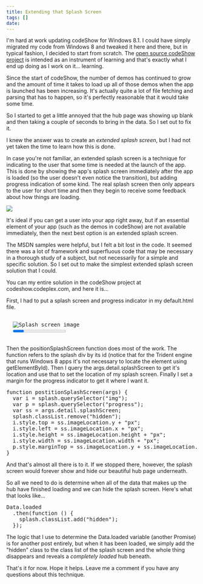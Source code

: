 ```yaml
---
title: Extending that Splash Screen
tags: []
date: 
---
```


I'm hard at work updating codeShow for Windows 8.1\. I could have simply migrated my code from Windows 8 and tweaked it here and there, but in typical fashion, I decided to start from scratch. The [open source codeShow project](http://codeshow.codeplex.com/SourceControl/latest) is intended as an instrument of learning and that's exactly what I end up doing as I work on it... learning.

Since the start of codeShow, the number of demos has continued to grow and the amount of time it takes to load up all of those demos when the app is launched has been increasing. It's actually quite a lot of file fetching and parsing that has to happen, so it's perfectly reasonable that it would take some time.

So I started to get a little annoyed that the hub page was showing up blank and then taking a couple of seconds to bring in the data. So I set out to fix it.

I knew the answer was to create an _extended splash screen_, but I had not yet taken the time to learn how this is done.

In case you're not familiar, an extended splash screen is a technique for indicating to the user that some time is needed at the launch of the app. This is done by showing the app's splash screen immediately after the app is loaded (so the user doesn't even notice the transition), but adding progress indication of some kind. The real splash screen then only appears to the user for short time and then they begin to receive some feedback about how things are loading.

![](http://codefoster.blob.core.windows.net/site/image/45d11fd950c4448c9b15c96b0986c516/extsplash_01_1.png)

It's ideal if you can get a user into your app right away, but if an essential element of your app (such as the demos in codeShow) are not available immediately, then the next best option is an extended splash screen.

The MSDN samples were helpful, but I felt a bit lost in the code. It seemed there was a lot of framework and superfluous code that may be necessary in a thorough study of a subject, but not necessarily for a simple and specific solution. So I set out to make the simplest extended splash screen solution that I could.

You can my entire solution in the codeShow project at codeshow.codeplex.com, and here it is... 

First, I had to put a splash screen and progress indicator in my default.html file.

<pre class="code">
<div id="splash" class="hidden">
  <img src="/images/splashscreen.png" alt="Splash screen image" />
  <progress class="win-medium win-ring"></progress>
</div>
</pre>

Then the positionSplashScreen function does most of the work. The function refers to the splash div by its id (notice that for the Trident engine that runs Windows 8 apps it's not necessary to locate the element using getElementById). Then I query the args.detail.splashScreen to get it's location and use that to set the location of my splash screen. Finally I set a margin for the progress indicator to get it where I want it.

<pre class="code">
function postitionSplashScreen(args) {
  var i = splash.querySelector("img");
  var p = splash.querySelector("progress");
  var ss = args.detail.splashScreen;
  splash.classList.remove("hidden");
  i.style.top = ss.imageLocation.y + "px";
  i.style.left = ss.imageLocation.x + "px";
  i.style.height = ss.imageLocation.height + "px";
  i.style.width = ss.imageLocation.width + "px";
  p.style.marginTop = ss.imageLocation.y + ss.imageLocation.height + 32 + "px";
}
</pre>

And that's almost all there is to it. If we stopped there, however, the splash screen would forever show and hide our beautiful hub page underneath.

So all we need to do is determine when all of the data that makes up the hub have finished loading and we can hide the splash screen. Here's what that looks like...

<pre class="code">
Data.loaded
  .then(function () {
    splash.classList.add("hidden");
  });
</pre>

The logic that I use to determine the Data.loaded variable (another Promise) is for another post entirely, but when it has been loaded, we simply add the "hidden" class to the class list of the splash screen and the whole thing disappears and reveals a _completely loaded_ hub beneath.

That's it for now. Hope it helps. Leave me a comment if you have any questions about this technique.